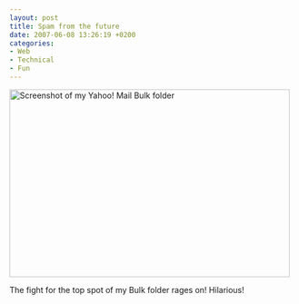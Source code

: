 ```yaml
---
layout: post
title: Spam from the future
date: 2007-06-08 13:26:19 +0200
categories:
- Web
- Technical
- Fun
---
```

<img src="http://www.rusiczki.net/blog/blogpics/future-spam.gif" width="493" height="331" class="image" alt="Screenshot of my Yahoo! Mail Bulk folder" />

The fight for the top spot of my Bulk folder rages on! Hilarious!

